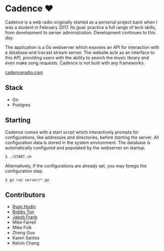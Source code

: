 # Cadence ♥
Cadence is a web radio originally started as a personal project back when I was a student in February 2017. Its goal: practice a full range of tech skills, from development to server administration. Development continues to this day.

The application is a Go webserver which exposes an API for interaction with a database and Icecast stream server. The website acts as an interface to this API, providing users with the ability to search the music library and even make song requests. Cadence is not built with any frameworks.

[cadenceradio.com](http://cadenceradio.com)

## Stack
- Go
- Postgres

## Starting
Cadence comes with a start script which interactively prompts for configurations, like addresses and directories, before starting the server. All configuration data is stored in the system environment. The database is automatically configured and populated by the webserver on startup.
```
$ ./START.sh
```
Alternatively, if the configurations are already set, you may forego the configuration step.
```
$ go run server/*.go
```

## Contributors
* [Ryan Hodin](https://github.com/za419)
* [Bobby Ton](https://github.com/bobbyt1997)
* [Jakob Frank](https://github.com/jakobfrank)
* Mike Farrell
* Mike Folk
* Zheng Guo
* Karen Santos
* Kelvin Chang
